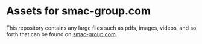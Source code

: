 # Assets for smac-group.com

This repository contains any large files such as pdfs, images, videos, and so forth that can be found on [smac-group.com](http://smac-group.com).
